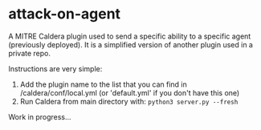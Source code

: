 # attack-on-agent
A MITRE Caldera plugin used to send a specific ability to a specific agent (previously deployed).
It is a simplified version of another plugin used in a private repo.

Instructions are very simple:
1) Add the plugin name to the list that you can find in /caldera/conf/local.yml (or 'default.yml' if you don't have this one)
2) Run Caldera from main directory with: `python3 server.py --fresh`

Work in progress...
